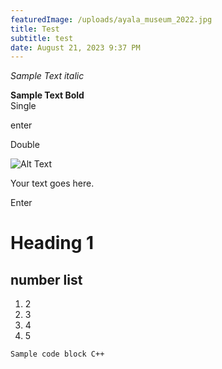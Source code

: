 ```yaml
---
featuredImage: /uploads/ayala_museum_2022.jpg
title: Test
subtitle: test
date: August 21, 2023 9:37 PM
---
```

*S﻿ample Text italic*

**S﻿ample Text Bold**\
S﻿ingle

e﻿nter

D﻿ouble

<img src="/uploads/picture1.png" alt="Alt Text" class="align-left-half">

 Your text goes here.

E﻿nter

# H﻿eading 1

## n﻿umber list

1. 2﻿
2. 3﻿
3. 4﻿
4. 5﻿

```
Sample code block C++
```